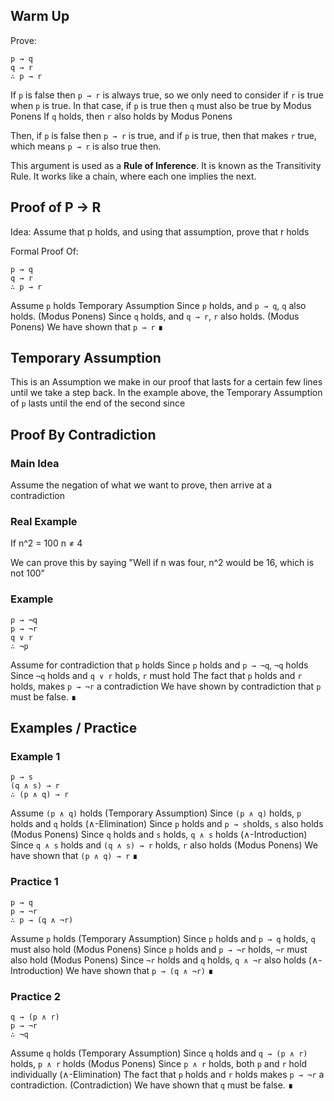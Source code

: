 ## Warm Up
Prove:
```
p → q
q → r
∴ p → r
```
If `p` is false then `p → r` is always true, so we only need to consider if `r` is true when `p` is true.
In that case, if `p` is true then `q` must also be true by Modus Ponens
If `q` holds, then `r` also holds by Modus Ponens

Then, if `p` is false then `p → r` is true, and if `p` is true, then that makes `r` true, which means `p → r` is also true then.

This argument is used as a **Rule of Inference**. It is known as the Transitivity Rule. It works like a chain, where each one implies the next.

## Proof of P → R
Idea:
Assume that p holds, and using that assumption, prove that r holds

Formal Proof Of:
```
p → q
q → r
∴ p → r
```
Assume `p` holds Temporary Assumption
Since `p` holds, and `p → q`, `q` also holds. (Modus Ponens)
Since `q` holds, and `q → r`, `r` also holds. (Modus Ponens)
We have shown that `p → r` ∎

## Temporary Assumption
This is an Assumption we make in our proof that lasts for a certain few lines until we take a step back. 
In the example above, the Temporary Assumption of `p` lasts until the end of the second since

## Proof By Contradiction
### Main Idea
Assume the negation of what we want to prove, then arrive at a contradiction
### Real Example

If n^2 = 100
n ≠ 4

We can prove this by saying "Well if n was four, n^2 would be 16, which is not 100"

### Example
```
p → ¬q
p → ¬r
q ∨ r
∴ ¬p
```

Assume for contradiction that `p` holds 
	Since `p` holds and `p → ¬q`, `¬q` holds
	Since `¬q` holds and `q ∨ r` holds, `r` must hold
	The fact that `p` holds and `r` holds, makes `p → ¬r` a contradiction
We have shown by contradiction that `p` must be false. ∎

## Examples / Practice

### Example 1
```
p → s
(q ∧ s) → r
∴ (p ∧ q) → r
```

Assume `(p ∧ q)` holds                                                                (Temporary Assumption)
Since `(p ∧ q)` holds, `p` holds and `q` holds                             (∧-Elimination)
Since `p` holds and `p → s`holds, `s` also holds                          (Modus Ponens)
Since `q` holds and `s` holds, `q ∧ s` holds                                  (∧-Introduction)
Since `q ∧ s` holds and `(q ∧ s) → r` holds, `r` also holds    (Modus Ponens)
We have shown that `(p ∧ q) → r`  ∎

### Practice 1
```
p → q
p → ¬r
∴ p → (q ∧ ¬r)
```

Assume `p` holds                                                                                 (Temporary Assumption)
	Since `p` holds and `p → q` holds, `q` must also hold           (Modus Ponens)
	Since `p` holds and `p → ¬r` holds, `¬r` must also hold       (Modus Ponens)
	Since `¬r` holds and `q` holds, `q ∧ ¬r` also holds               (∧-Introduction)
We have shown that `p → (q ∧ ¬r)`  ∎

### Practice 2
```
q → (p ∧ r)
p → ¬r
∴ ¬q
```

Assume `q` holds                                                                                                     (Temporary Assumption)
	Since `q` holds and `q → (p ∧ r)` holds, `p ∧ r` holds                           (Modus Ponens)
	Since `p ∧ r` holds, both `p` and `r` hold individually                               (∧-Elimination)
	The fact that `p` holds and `r` holds makes `p → ¬r` a contradiction.   (Contradiction)
We have shown that `q` must be false. ∎